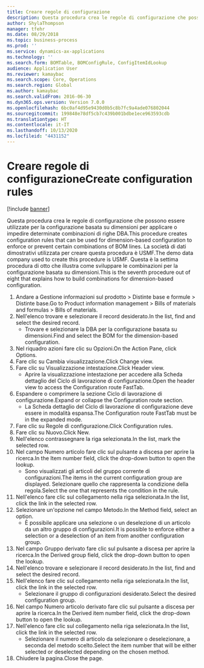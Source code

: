 ```yaml
---
title: Creare regole di configurazione
description: Questa procedura crea le regole di configurazione che possono essere utilizzate per la configurazione basata su dimensioni per applicare o impedire determinate combinazioni di righe DBA.
author: ShylaThompson
manager: tfehr
ms.date: 08/29/2018
ms.topic: business-process
ms.prod: ''
ms.service: dynamics-ax-applications
ms.technology: ''
ms.search.form: BOMTable, BOMConfigRule, ConfigItemIdLookup
audience: Application User
ms.reviewer: kamaybac
ms.search.scope: Core, Operations
ms.search.region: Global
ms.author: kamaybac
ms.search.validFrom: 2016-06-30
ms.dyn365.ops.version: Version 7.0.0
ms.openlocfilehash: 6bc0af4d95e9430d0b5c8b7fc9a4ade076802044
ms.sourcegitcommit: 199848e78df5cb7c439b001bdbe1ece963593cdb
ms.translationtype: HT
ms.contentlocale: it-IT
ms.lasthandoff: 10/13/2020
ms.locfileid: "4431152"
---
```

# <a name="create-configuration-rules"></a><span data-ttu-id="6630b-103">Creare regole di configurazione</span><span class="sxs-lookup"><span data-stu-id="6630b-103">Create configuration rules</span></span>

[!include [banner](../../includes/banner.md)]

<span data-ttu-id="6630b-104">Questa procedura crea le regole di configurazione che possono essere utilizzate per la configurazione basata su dimensioni per applicare o impedire determinate combinazioni di righe DBA.</span><span class="sxs-lookup"><span data-stu-id="6630b-104">This procedure creates configuration rules that can be used for dimension-based configuration to enforce or prevent certain combinations of BOM lines.</span></span> <span data-ttu-id="6630b-105">La società di dati dimostrativi utilizzata per creare questa procedura è USMF.</span><span class="sxs-lookup"><span data-stu-id="6630b-105">The demo data company used to create this procedure is USMF.</span></span> <span data-ttu-id="6630b-106">Questa è la settima procedura di otto che illustra come sviluppare le combinazioni per la configurazione basata su dimensioni.</span><span class="sxs-lookup"><span data-stu-id="6630b-106">This is the seventh procedure out of eight that explains how to build combinations for dimension-based configuration.</span></span>

1. <span data-ttu-id="6630b-107">Andare a Gestione informazioni sul prodotto > Distinte base e formule > Distinte base.</span><span class="sxs-lookup"><span data-stu-id="6630b-107">Go to Product information management > Bills of materials and formulas > Bills of materials.</span></span>
2. <span data-ttu-id="6630b-108">Nell'elenco trovare e selezionare il record desiderato.</span><span class="sxs-lookup"><span data-stu-id="6630b-108">In the list, find and select the desired record.</span></span>
    * <span data-ttu-id="6630b-109">Trovare e selezionare la DBA per la configurazione basata su dimensioni.</span><span class="sxs-lookup"><span data-stu-id="6630b-109">Find and select the BOM for the dimension-based configuration.</span></span>  
3. <span data-ttu-id="6630b-110">Nel riquadro azioni fare clic su Opzioni.</span><span class="sxs-lookup"><span data-stu-id="6630b-110">On the Action Pane, click Options.</span></span>
4. <span data-ttu-id="6630b-111">Fare clic su Cambia visualizzazione.</span><span class="sxs-lookup"><span data-stu-id="6630b-111">Click Change view.</span></span>
5. <span data-ttu-id="6630b-112">Fare clic su Visualizzazione intestazione.</span><span class="sxs-lookup"><span data-stu-id="6630b-112">Click Header view.</span></span>
    * <span data-ttu-id="6630b-113">Aprire la visualizzazione intestazione per accedere alla Scheda dettaglio del Ciclo di lavorazione di configurazione.</span><span class="sxs-lookup"><span data-stu-id="6630b-113">Open the header view to access the Configuration route FastTab.</span></span>  
6. <span data-ttu-id="6630b-114">Espandere o comprimere la sezione Ciclo di lavorazione di configurazione.</span><span class="sxs-lookup"><span data-stu-id="6630b-114">Expand or collapse the Configuration route section.</span></span>
    * <span data-ttu-id="6630b-115">La Scheda dettaglio del Ciclo di lavorazione di configurazione deve essere in modalità espansa.</span><span class="sxs-lookup"><span data-stu-id="6630b-115">The Configuration route FastTab must be in the expanded mode.</span></span>  
7. <span data-ttu-id="6630b-116">Fare clic su Regole di configurazione.</span><span class="sxs-lookup"><span data-stu-id="6630b-116">Click Configuration rules.</span></span>
8. <span data-ttu-id="6630b-117">Fare clic su Nuovo.</span><span class="sxs-lookup"><span data-stu-id="6630b-117">Click New.</span></span>
9. <span data-ttu-id="6630b-118">Nell'elenco contrassegnare la riga selezionata.</span><span class="sxs-lookup"><span data-stu-id="6630b-118">In the list, mark the selected row.</span></span>
10. <span data-ttu-id="6630b-119">Nel campo Numero articolo fare clic sul pulsante a discesa per aprire la ricerca.</span><span class="sxs-lookup"><span data-stu-id="6630b-119">In the Item number field, click the drop-down button to open the lookup.</span></span>
    * <span data-ttu-id="6630b-120">Sono visualizzati gli articoli del gruppo corrente di configurazioni.</span><span class="sxs-lookup"><span data-stu-id="6630b-120">The items in the current configuration group are displayed.</span></span> <span data-ttu-id="6630b-121">Selezionare quello che rappresenta la condizione della regola.</span><span class="sxs-lookup"><span data-stu-id="6630b-121">Select the one that represents the condition in the rule.</span></span>  
11. <span data-ttu-id="6630b-122">Nell'elenco fare clic sul collegamento nella riga selezionata.</span><span class="sxs-lookup"><span data-stu-id="6630b-122">In the list, click the link in the selected row.</span></span>
12. <span data-ttu-id="6630b-123">Selezionare un'opzione nel campo Metodo.</span><span class="sxs-lookup"><span data-stu-id="6630b-123">In the Method field, select an option.</span></span>
    * <span data-ttu-id="6630b-124">È possibile applicare una selezione o un deselezione di un articolo da un altro gruppo di configurazioni.</span><span class="sxs-lookup"><span data-stu-id="6630b-124">It is possible to enforce either a selection or a deselection of an item from another configuration group.</span></span>  
13. <span data-ttu-id="6630b-125">Nel campo Gruppo derivato fare clic sul pulsante a discesa per aprire la ricerca.</span><span class="sxs-lookup"><span data-stu-id="6630b-125">In the Derived group field, click the drop-down button to open the lookup.</span></span>
14. <span data-ttu-id="6630b-126">Nell'elenco trovare e selezionare il record desiderato.</span><span class="sxs-lookup"><span data-stu-id="6630b-126">In the list, find and select the desired record.</span></span>
15. <span data-ttu-id="6630b-127">Nell'elenco fare clic sul collegamento nella riga selezionata.</span><span class="sxs-lookup"><span data-stu-id="6630b-127">In the list, click the link in the selected row.</span></span>
    * <span data-ttu-id="6630b-128">Selezionare il gruppo di configurazioni desiderato.</span><span class="sxs-lookup"><span data-stu-id="6630b-128">Select the desired configuration group.</span></span>  
16. <span data-ttu-id="6630b-129">Nel campo Numero articolo derivato fare clic sul pulsante a discesa per aprire la ricerca.</span><span class="sxs-lookup"><span data-stu-id="6630b-129">In the Derived item number field, click the drop-down button to open the lookup.</span></span>
17. <span data-ttu-id="6630b-130">Nell'elenco fare clic sul collegamento nella riga selezionata.</span><span class="sxs-lookup"><span data-stu-id="6630b-130">In the list, click the link in the selected row.</span></span>
    * <span data-ttu-id="6630b-131">Selezionare il numero di articolo da selezionare o deselezionare, a seconda del metodo scelto.</span><span class="sxs-lookup"><span data-stu-id="6630b-131">Select the item number that will be either selected or deselected depending on the chosen method.</span></span>  
18. <span data-ttu-id="6630b-132">Chiudere la pagina.</span><span class="sxs-lookup"><span data-stu-id="6630b-132">Close the page.</span></span>

